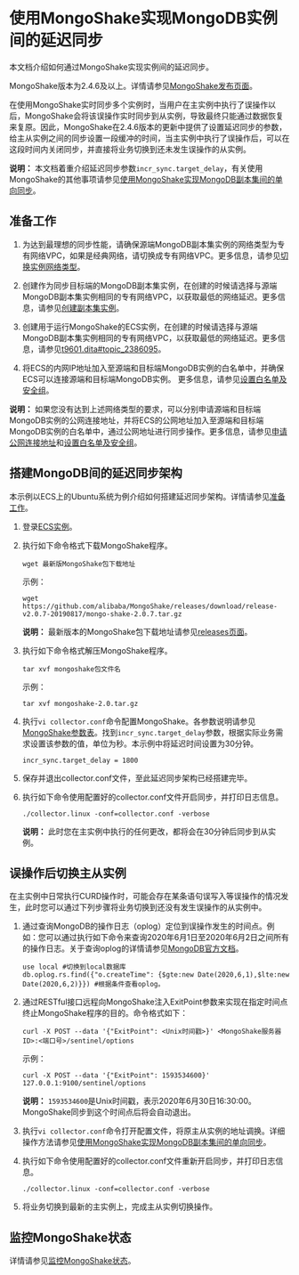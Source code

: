 # 使用MongoShake实现MongoDB实例间的延迟同步

本文档介绍如何通过MongoShake实现实例间的延迟同步。

MongoShake版本为2.4.6及以上。详情请参见[MongoShake发布页面](https://github.com/alibaba/MongoShake)。

在使用MongoShake实时同步多个实例时，当用户在主实例中执行了误操作以后，MongoShake会将该误操作实时同步到从实例，导致最终只能通过数据恢复来复原。因此，MongoShake在2.4.6版本的更新中提供了设置延迟同步的参数，给主从实例之间的同步设置一段缓冲的时间，当主实例中执行了误操作后，可以在这段时间内关闭同步，并直接将业务切换到还未发生误操作的从实例。

**说明：** 本文档着重介绍延迟同步参数`incr_sync.target_delay`，有关使用MongoShake的其他事项请参见[使用MongoShake实现MongoDB副本集间的单向同步](/intl.zh-CN/用户指南/数据迁移和同步/数据同步/使用MongoShake实现MongoDB副本集间的单向同步.md)。

## 准备工作

1.  为达到最理想的同步性能，请确保源端MongoDB副本集实例的网络类型为专有网络VPC，如果是经典网络，请切换成专有网络VPC。更多信息，请参见[切换实例网络类型](/intl.zh-CN/用户指南/管理网络连接/切换实例网络类型.md)。

2.  创建作为同步目标端的MongoDB副本集实例，在创建的时候请选择与源端MongoDB副本集实例相同的专有网络VPC，以获取最低的网络延迟。更多信息，请参见[创建副本集实例](/intl.zh-CN/快速入门/创建实例/创建副本集实例.md)。

3.  创建用于运行MongoShake的ECS实例，在创建的时候请选择与源端MongoDB副本集实例相同的专有网络VPC，以获取最低的网络延迟。更多信息，请参见[t9601.dita\#topic\_2386095]()。

4.  将ECS的内网IP地址加入至源端和目标端MongoDB实例的白名单中，并确保ECS可以连接源端和目标端MongoDB实例。 更多信息，请参见[设置白名单及安全组](/intl.zh-CN/用户指南/数据安全性/设置白名单及安全组.md)。


**说明：** 如果您没有达到上述网络类型的要求，可以分别申请源端和目标端MongoDB实例的公网连接地址，并将ECS的公网地址加入至源端和目标端MongoDB实例的白名单中，通过公网地址进行同步操作。更多信息，请参见[申请公网连接地址](/intl.zh-CN/用户指南/管理网络连接/公网连接地址/申请公网连接地址.md)和[设置白名单及安全组](/intl.zh-CN/用户指南/数据安全性/设置白名单及安全组.md)。

## 搭建MongoDB间的延迟同步架构

本示例以ECS上的Ubuntu系统为例介绍如何搭建延迟同步架构。详情请参见[准备工作](#section_3kv_hrf_0d1)。

1.  登录[ECS实例](https://www.alibabacloud.com/help/zh/doc-detail/25434.htm)。

2.  执行如下命令格式下载MongoShake程序。

    ```
    wget 最新版MongoShake包下载地址
    ```

    示例：

    ```
    wget https://github.com/alibaba/MongoShake/releases/download/release-v2.0.7-20190817/mongo-shake-2.0.7.tar.gz
    ```

    **说明：** 最新版本的MongoShake包下载地址请参见[releases页面](https://github.com/alibaba/MongoShake/releases)。

3.  执行如下命令格式解压MongoShake程序。

    ```
    tar xvf mongoshake包文件名
    ```

    示例：

    ```
    tar xvf mongoshake-2.0.tar.gz
    ```

4.  执行`vi collector.conf`命令配置MongoShake。各参数说明请参见[MongoShake参数表](/intl.zh-CN/用户指南/数据迁移和同步/数据同步/使用MongoShake实现MongoDB副本集间的单向同步.md)。找到`incr_sync.target_delay`参数，根据实际业务需求设置该参数的值，单位为秒。本示例中将延迟时间设置为30分钟。

    ```
    incr_sync.target_delay = 1800
    ```

5.  保存并退出collector.conf文件，至此延迟同步架构已经搭建完毕。

6.  执行如下命令使用配置好的collector.conf文件开启同步，并打印日志信息。

    ```
    ./collector.linux -conf=collector.conf -verbose
    ```

    **说明：** 此时您在主实例中执行的任何更改，都将会在30分钟后同步到从实例。


## 误操作后切换主从实例

在主实例中日常执行CURD操作时，可能会存在某条语句误写入等误操作的情况发生，此时您可以通过下列步骤将业务切换到还没有发生误操作的从实例中。

1.  通过查询MongoDB的操作日志（oplog）定位到误操作发生的时间点。例如：您可以通过执行如下命令来查询2020年6月1日至2020年6月2日之间所有的操作日志。关于查询oplog的详情请参见[MongoDB官方文档](https://docs.mongodb.com/manual/reference/command/find/)。

    ```
    use local #切换到local数据库
    db.oplog.rs.find({"o.createTime": {$gte:new Date(2020,6,1),$lte:new Date(2020,6,2)}}) #根据条件查看oplog。
    ```

2.  通过RESTful接口远程向MongoShake注入ExitPoint参数来实现在指定时间点终止MongoShake程序的目的。命令格式如下：

    ```
    curl -X POST --data '{"ExitPoint": <Unix时间戳>}' <MongoShake服务器ID>:<端口号>/sentinel/options
    ```

    示例：

    ```
    curl -X POST --data '{"ExitPoint": 1593534600}' 127.0.0.1:9100/sentinel/options
    ```

    **说明：** `1593534600`是Unix时间戳，表示2020年6月30日16:30:00。MongoShake同步到这个时间点后将会自动退出。

3.  执行`vi collector.conf`命令打开配置文件，将原主从实例的地址调换。详细操作方法请参见[使用MongoShake实现MongoDB副本集间的单向同步](/intl.zh-CN/用户指南/数据迁移和同步/数据同步/使用MongoShake实现MongoDB副本集间的单向同步.md)。

4.  执行如下命令使用配置好的collector.conf文件重新开启同步，并打印日志信息。

    ```
    ./collector.linux -conf=collector.conf -verbose
    ```

5.  将业务切换到最新的主实例上，完成主从实例切换操作。


## 监控MongoShake状态

详情请参见[监控MongoShake状态](/intl.zh-CN/用户指南/数据迁移和同步/数据同步/使用MongoShake实现MongoDB副本集间的单向同步.md)。

